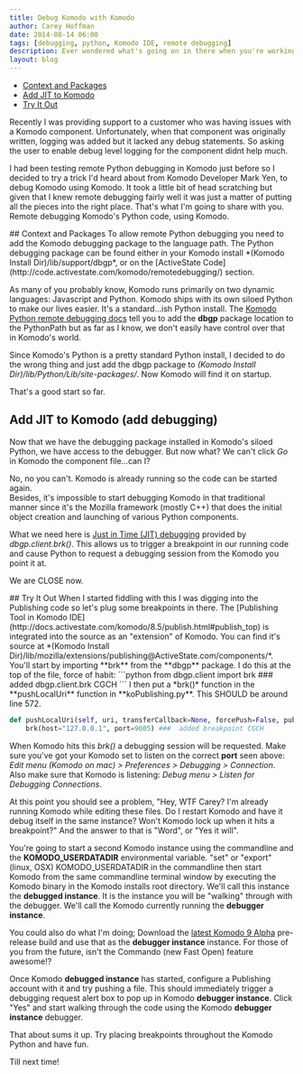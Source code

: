 ```yaml
---
title: Debug Komodo with Komodo
author: Carey Hoffman
date: 2014-08-14 06:00
tags: [debugging, python, Komodo IDE, remote debugging]
description: Ever wondered what's going on in there when you're working with Komodo?  Ever wondered how a component works?  Well why not walk through the code as Komodo does?
layout: blog
---
```


<div class="push-right toc">
    <ul>
        <li>
            <a href="#context">Context and Packages</a>
        </li>
        <li>
            <a href="#add_debugging">Add JIT to Komodo</a>
        </li>
        <li>
            <a href="#try_it">Try It Out</a> 
        </li>
    </ul>
</div>

Recently I was providing support to a customer who was having issues with a Komodo
component.  Unfortunately, when that component was originally written, logging was
added but it lacked any debug statements.  So asking the user to enable debug level logging
for the component didnt help much.  

I had been testing remote Python debugging
in Komodo just before so I decided to try a trick I'd heard about from Komodo 
Developer Mark Yen, to debug Komodo using Komodo.  It took a little bit of head 
scratching but given that I knew remote debugging fairly well it was just a matter 
of putting all the pieces into the right place.  That's what I'm going to share with
you.  Remote debugging Komodo's Python code, using Komodo.

<a name="context"/>
## Context and Packages  
To allow remote Python debugging you need to add the Komodo debugging package to
the language path.  The Python debugging package can be found either in your Komodo
install *(Komodo Install Dir)/lib/support/dbgp*, or on the [ActiveState Code](http://code.activestate.com/komodo/remotedebugging/) section.

As many of you probably know, Komodo runs primarily on two dynamic languages:
Javascript and Python.  Komodo ships with its own siloed Python to make our lives
easier.  It's a standard...ish Python install.  The [Komodo Python remote debugging docs](http://docs.activestate.com/komodo/8.5/debugpython.html#Installing_the_Python_Remote_Debugger)
tell you to add the **dbgp** package location to the PythonPath but as far as I know,
we don't easily have control over that in Komodo's world.

Since Komodo's Python is a pretty standard Python install, I decided to do the wrong
thing and just add the dbgp package to *(Komodo Install Dir)/lib/Python/Lib/site-packages/*.
Now Komodo will find it on startup.

That's a good start so far.

<a name="add_debugging"></a>
## Add JIT to Komodo (add debugging)
Now that we have the debugging package installed in Komodo's siloed Python, we 
have access to the debugger.  But now what?  We can't click *Go* in Komodo the
component file...can I?

No, no you can't.  Komodo is already running so the code can be started again.  
Besides, it's impossible to start debugging Komodo in that traditional manner 
since it's the Mozilla framework (mostly C++) that does the initial object 
creation and launching of various Python components.

What we need here is [Just in Time (JIT) debugging](http://docs.activestate.com/komodo/8.5/debugpython.html#debugpython_dbgpclient_functions)
provided by *dbgp.client.brk()*.  This allows us to trigger a breakpoint in our
running code and cause Python to request a debugging session from the Komodo 
you point it at.  

We are CLOSE now.

<a name="try_it"/>
## Try It Out 
When I started fiddling with this I was digging into the Publishing
 code so let's plug some breakpoints in there.  The [Publishing Tool in Komodo IDE](http://docs.activestate.com/komodo/8.5/publish.html#publish_top)
is integrated into the source as an "extension" of Komodo.  You can find it's
source at *(Komodo Install Dir)/lib/mozilla/extensions/publishing@ActiveState.com/components/*.
You'll start by importing **brk** from the **dbgp** package.  I do this at the
top of the file, force of habit:
```python
from dbgp.client import brk  ### added dbgp.client.brk CGCH
```
I then put a *brk()* function in the **pushLocalUri** function in **koPublishing.py**.
This SHOULD be around line 572.

```python
def pushLocalUri(self, uri, transferCallback=None, forcePush=False, pubSettings=None):
    brk(host="127.0.0.1", port=9005) ###  added breakpoint CGCH
```

When Komodo hits this *brk()* a debugging session will be requested. Make sure
you've got your Komodo set to listen on the correct **port** seen above: *Edit menu
(Komodo on mac) > Preferences > Debugging > Connection*.  Also make sure that
Komodo is listening: *Debug menu > Listen for Debugging Connections*.

At this point you should see a problem, "Hey, WTF Carey?  I'm already running
Komodo while editing these files.  Do I restart Komodo and have it debug itself
in the same instance?  Won't Komodo lock up when it hits a breakpoint?"  And the
answer to that is "Word", or "Yes it will".

You're going to start a second Komodo instance using the commandline and the
**KOMODO_USERDATADIR** environmental variable.  "set" or "export" (linux, OSX) KOMODO_USERDATADIR in the
commandline then start Komodo from the same commandline terminal window by executing
the Komodo binary in the Komodo installs root directory.  We'll call this instance the
**debugged instance**.  It is the instance you will be "walking"
through with the debugger.  We'll call the Komodo currently running the **debugger instance**.

You could also do what I'm doing;  Download the [latest Komodo 9 Alpha](http://komodoide.com/download/)
pre-release build and use that as the **debugger instance** instance.  For those of you from the
future, isn't the Commando (new Fast Open) feature awesome!?

Once Komodo **debugged instance** has started, configure a Publishing account with it and try
pushing a file. This should immediately trigger a debugging request alert box to
pop up in Komodo **debugger instance**.  Click "Yes" and start walking through the code using
the Komodo **debugger instance** debugger.

That about sums it up.  Try placing breakpoints throughout the Komodo Python and
have fun.

Till next time!
